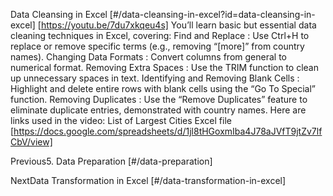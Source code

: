 Data Cleansing in Excel [#/data-cleansing-in-excel?id=data-cleansing-in-excel] [https://youtu.be/7du7xkqeu4s] You’ll learn basic but essential data cleaning techniques in Excel, covering: Find and Replace : Use Ctrl+H to replace or remove specific terms (e.g., removing “[more]” from country names). Changing Data Formats : Convert columns from general to numerical format. Removing Extra Spaces : Use the TRIM function to clean up unnecessary spaces in text. Identifying and Removing Blank Cells : Highlight and delete entire rows with blank cells using the “Go To Special” function. Removing Duplicates : Use the “Remove Duplicates” feature to eliminate duplicate entries, demonstrated with country names. Here are links used in the video: List of Largest Cities Excel file [https://docs.google.com/spreadsheets/d/1jl8tHGoxmIba4J78aJVfT9jtZv7lfCbV/view]

Previous5. Data Preparation [#/data-preparation]

NextData Transformation in Excel [#/data-transformation-in-excel]